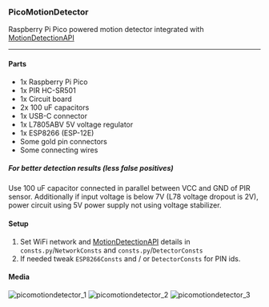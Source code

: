 ### PicoMotionDetector

Raspberry Pi Pico powered motion detector integrated with [MotionDetectionAPI](https://github.com/zNitche/MotionDetectionAPI)

---

#### Parts
- 1x Raspberry Pi Pico
- 1x PIR HC-SR501
- 1x Circuit board
- 2x 100 uF capacitors
- 1x USB-C connector
- 1x L7805ABV 5V voltage regulator
- 1x ESP8266 (ESP-12E)
- Some gold pin connectors
- Some connecting wires

##### For better detection results (less false positives) 
Use 100 uF capacitor connected in parallel between VCC and GND of PIR sensor.
Additionally if input voltage is below 7V (L78 voltage dropout is 2V), power circuit using 5V power supply not using voltage stabilizer.

#### Setup
1. Set WiFi network and [MotionDetectionAPI](https://github.com/TheZodiaCC/MotionDetectionAPI) details in `consts.py`/`NetworkConsts` and `consts.py`/`DetectorConsts`
2. If needed tweak `ESP8266Consts` and / or `DetectorConsts` for PIN ids.

#### Media
![picomotiondetector_1](media/picomotiondetector_1.jpg)
![picomotiondetector_2](media/picomotiondetector_2.jpg)
![picomotiondetector_3](media/picomotiondetector_3.jpg)
